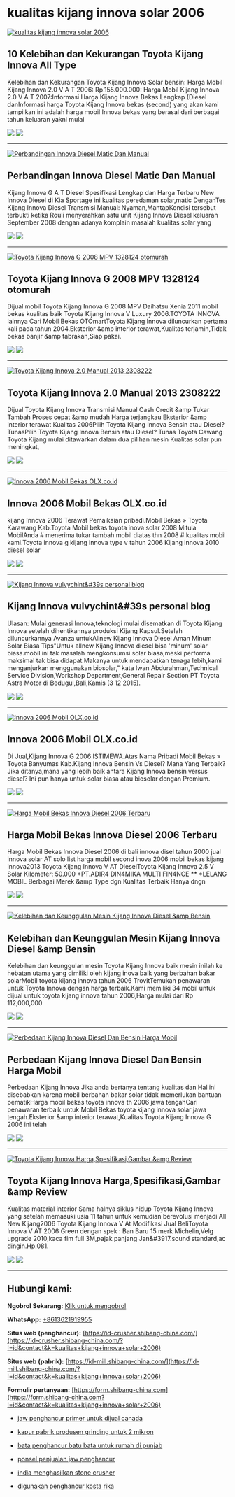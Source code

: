# kualitas kijang innova solar 2006

<a href="https://swt.shibang-china.com/?l=id&img&k=kualitas+kijang+innova+solar+2006" target="_blank">![kualitas kijang innova solar 2006](http://static.shibang-china.com/all-800x300/388.jpg)</a>

## 10 Kelebihan dan Kekurangan Toyota Kijang Innova All Type
Kelebihan dan Kekurangan Toyota Kijang Innova Solar bensin: Harga Mobil Kijang Innova 2.0 V A T 2006: Rp.155.000.000: Harga Mobil Kijang Innova 2.0 V A T 2007:Informasi Harga Kijang Innova Bekas Lengkap (Diesel danInformasi harga Toyota Kijang Innova bekas (second) yang akan kami tampilkan ini adalah harga mobil Innova bekas yang berasal dari berbagai tahun keluaran yakni mulai


<a href="https://whatsapp.shibangsoft.com/WhatsApp.php" target="_blank" title="WhatsApp">![](http://static.shibang-china.com/icon/whatsapp.png)</a> <a href="https://swt.shibang-china.com/?l=id&icon&k=kualitas+kijang+innova+solar+2006" target="_blank">![](http://static.shibang-china.com/icon/chat-id.png)</a>

---

<a href="https://swt.shibang-china.com/?l=id&img&k=kualitas+kijang+innova+solar+2006" target="_blank">![Perbandingan Innova Diesel Matic Dan Manual](http://static.shibang-china.com/all-800x300/1207.jpg)</a>

## Perbandingan Innova Diesel Matic Dan Manual
Kijang Innova G A T Diesel Spesifikasi Lengkap dan Harga Terbaru New Innova Diesel di Kia Sportage ini kualitas peredaman solar,matic DenganTes Kijang Innova Diesel Transmisi Manual: Nyaman,MantapKondisi tersebut terbukti ketika Rouli menyerahkan satu unit Kijang Innova Diesel keluaran September 2008 dengan adanya komplain masalah kualitas solar yang


<a href="https://whatsapp.shibangsoft.com/WhatsApp.php" target="_blank" title="WhatsApp">![](http://static.shibang-china.com/icon/whatsapp.png)</a> <a href="https://swt.shibang-china.com/?l=id&icon&k=kualitas+kijang+innova+solar+2006" target="_blank">![](http://static.shibang-china.com/icon/chat-id.png)</a>

---

<a href="https://swt.shibang-china.com/?l=id&img&k=kualitas+kijang+innova+solar+2006" target="_blank">![Toyota Kijang Innova G 2008 MPV 1328124 otomurah](http://static.shibang-china.com/all-800x300/355.jpg)</a>

## Toyota Kijang Innova G 2008 MPV 1328124 otomurah
Dijual mobil Toyota Kijang Innova G 2008 MPV Daihatsu Xenia 2011 mobil bekas kualitas baik Toyota Kijang Innova V Luxury 2006.TOYOTA INNOVA lainnya Cari Mobil Bekas OTOmartToyota Kijang Innova diluncurkan pertama kali pada tahun 2004.Eksterior &amp interior terawat,Kualitas terjamin,Tidak bekas banjir &amp tabrakan,Siap pakai.


<a href="https://whatsapp.shibangsoft.com/WhatsApp.php" target="_blank" title="WhatsApp">![](http://static.shibang-china.com/icon/whatsapp.png)</a> <a href="https://swt.shibang-china.com/?l=id&icon&k=kualitas+kijang+innova+solar+2006" target="_blank">![](http://static.shibang-china.com/icon/chat-id.png)</a>

---

<a href="https://swt.shibang-china.com/?l=id&img&k=kualitas+kijang+innova+solar+2006" target="_blank">![Toyota Kijang Innova 2.0 Manual 2013 2308222](http://static.shibang-china.com/all-800x300/947.jpg)</a>

## Toyota Kijang Innova 2.0 Manual 2013 2308222
Dijual Toyota Kijang Innova Transmisi Manual Cash Credit &amp Tukar Tambah Proses cepat &amp mudah Harga terjangkau Eksterior &amp interior terawat Kualitas 2006Pilih Toyota Kijang Innova Bensin atau Diesel? TunasPilih Toyota Kijang Innova Bensin atau Diesel? Tunas Toyota Cawang Toyota Kijang mulai ditawarkan dalam dua pilihan mesin Kualitas solar pun meningkat,


<a href="https://whatsapp.shibangsoft.com/WhatsApp.php" target="_blank" title="WhatsApp">![](http://static.shibang-china.com/icon/whatsapp.png)</a> <a href="https://swt.shibang-china.com/?l=id&icon&k=kualitas+kijang+innova+solar+2006" target="_blank">![](http://static.shibang-china.com/icon/chat-id.png)</a>

---

<a href="https://swt.shibang-china.com/?l=id&img&k=kualitas+kijang+innova+solar+2006" target="_blank">![Innova 2006 Mobil Bekas OLX.co.id](http://static.shibang-china.com/all-800x300/632.jpg)</a>

## Innova 2006 Mobil Bekas OLX.co.id
kijang Innova 2006 Terawat Pemaikaian pribadi.Mobil Bekas » Toyota Karawang Kab.Toyota Mobil bekas toyota inova solar 2008 Mitula MobilAnda # menerima tukar tambah mobil diatas thn 2008 # kualitas mobil kami.Toyota innova g kijang innova type v tahun 2006 Kijang innova 2010 diesel solar


<a href="https://whatsapp.shibangsoft.com/WhatsApp.php" target="_blank" title="WhatsApp">![](http://static.shibang-china.com/icon/whatsapp.png)</a> <a href="https://swt.shibang-china.com/?l=id&icon&k=kualitas+kijang+innova+solar+2006" target="_blank">![](http://static.shibang-china.com/icon/chat-id.png)</a>

---

<a href="https://swt.shibang-china.com/?l=id&img&k=kualitas+kijang+innova+solar+2006" target="_blank">![Kijang Innova vulvychint&#39s personal blog](http://static.shibang-china.com/all-800x300/1328.jpg)</a>

## Kijang Innova vulvychint&#39s personal blog
Ulasan: Mulai generasi Innova,teknologi mulai disematkan di Toyota Kijang Innova setelah dihentikannya produksi Kijang Kapsul.Setelah diluncurkannya Avanza untukAllnew Kijang Innova Diesel Aman Minum Solar Biasa Tips"Untuk allnew Kijang Innova diesel bisa 'minum' solar biasa.mobil ini tak masalah mengkonsumsi solar biasa,meski performa maksimal tak bisa didapat.Makanya untuk mendapatkan tenaga lebih,kami menganjurkan menggunakan biosolar," kata Iwan Abdurahman,Technical Service Division,Workshop Department,General Repair Section PT Toyota Astra Motor di Bedugul,Bali,Kamis (3 12 2015).


<a href="https://whatsapp.shibangsoft.com/WhatsApp.php" target="_blank" title="WhatsApp">![](http://static.shibang-china.com/icon/whatsapp.png)</a> <a href="https://swt.shibang-china.com/?l=id&icon&k=kualitas+kijang+innova+solar+2006" target="_blank">![](http://static.shibang-china.com/icon/chat-id.png)</a>

---

<a href="https://swt.shibang-china.com/?l=id&img&k=kualitas+kijang+innova+solar+2006" target="_blank">![Innova 2006 Mobil OLX.co.id](http://static.shibang-china.com/all-800x300/756.jpg)</a>

## Innova 2006 Mobil OLX.co.id
Di Jual,Kijang Innova G 2006 ISTIMEWA.Atas Nama Pribadi Mobil Bekas » Toyota Banyumas Kab.Kijang Innova Bensin Vs Diesel? Mana Yang Terbaik?Jika ditanya,mana yang lebih baik antara Kijang Innova bensin versus diesel? Ini pun hanya untuk solar biasa atau biosolar dengan Premium.


<a href="https://whatsapp.shibangsoft.com/WhatsApp.php" target="_blank" title="WhatsApp">![](http://static.shibang-china.com/icon/whatsapp.png)</a> <a href="https://swt.shibang-china.com/?l=id&icon&k=kualitas+kijang+innova+solar+2006" target="_blank">![](http://static.shibang-china.com/icon/chat-id.png)</a>

---

<a href="https://swt.shibang-china.com/?l=id&img&k=kualitas+kijang+innova+solar+2006" target="_blank">![Harga Mobil Bekas Innova Diesel 2006 Terbaru](http://static.shibang-china.com/all-800x300/957.jpg)</a>

## Harga Mobil Bekas Innova Diesel 2006 Terbaru
Harga Mobil Bekas Innova Diesel 2006 di bali innova disel tahun 2000 jual innova solar AT solo list harga mobil second inova 2006 mobil bekas kijang innova2013 Toyota Kijang Innova V AT DieselToyota Kijang Innova 2.5 V Solar Kilometer: 50.000 *PT.ADIR4 DIN4MIKA MULTI FIN4NCE ** *LELANG MOBIL Berbagai Merek &amp Type dgn Kualitas Terbaik Hanya dngn


<a href="https://whatsapp.shibangsoft.com/WhatsApp.php" target="_blank" title="WhatsApp">![](http://static.shibang-china.com/icon/whatsapp.png)</a> <a href="https://swt.shibang-china.com/?l=id&icon&k=kualitas+kijang+innova+solar+2006" target="_blank">![](http://static.shibang-china.com/icon/chat-id.png)</a>

---

<a href="https://swt.shibang-china.com/?l=id&img&k=kualitas+kijang+innova+solar+2006" target="_blank">![Kelebihan dan Keunggulan Mesin Kijang Innova Diesel &amp Bensin](http://static.shibang-china.com/all-800x300/1135.jpg)</a>

## Kelebihan dan Keunggulan Mesin Kijang Innova Diesel &amp Bensin
Kelebihan dan keunggulan mesin Toyota Kijang Innova baik mesin inilah ke hebatan utama yang dimiliki oleh kijang inova baik yang berbahan bakar solarMobil toyota kijang innova tahun 2006 TrovitTemukan penawaran untuk Toyota Innova dengan harga terbaik.Kami memiliki 34 mobil untuk dijual untuk toyota kijang innova tahun 2006,Harga mulai dari Rp 112,000,000


<a href="https://whatsapp.shibangsoft.com/WhatsApp.php" target="_blank" title="WhatsApp">![](http://static.shibang-china.com/icon/whatsapp.png)</a> <a href="https://swt.shibang-china.com/?l=id&icon&k=kualitas+kijang+innova+solar+2006" target="_blank">![](http://static.shibang-china.com/icon/chat-id.png)</a>

---

<a href="https://swt.shibang-china.com/?l=id&img&k=kualitas+kijang+innova+solar+2006" target="_blank">![Perbedaan Kijang Innova Diesel Dan Bensin Harga Mobil](http://static.shibang-china.com/all-800x300/241.jpg)</a>

## Perbedaan Kijang Innova Diesel Dan Bensin Harga Mobil
Perbedaan Kijang Innova Jika anda bertanya tentang kualitas dan Hal ini disebabkan karena mobil berbahan bakar solar tidak memerlukan bantuan pematikHarga mobil bekas toyota innova th 2006 jawa tengahCari penawaran terbaik untuk Mobil Bekas toyota kijang innova solar jawa tengah.Eksterior &amp interior terawat,Kualitas Toyota Kijang Innova G 2006 ini telah


<a href="https://whatsapp.shibangsoft.com/WhatsApp.php" target="_blank" title="WhatsApp">![](http://static.shibang-china.com/icon/whatsapp.png)</a> <a href="https://swt.shibang-china.com/?l=id&icon&k=kualitas+kijang+innova+solar+2006" target="_blank">![](http://static.shibang-china.com/icon/chat-id.png)</a>

---

<a href="https://swt.shibang-china.com/?l=id&img&k=kualitas+kijang+innova+solar+2006" target="_blank">![Toyota Kijang Innova Harga,Spesifikasi,Gambar &amp Review](http://static.shibang-china.com/all-800x300/294.jpg)</a>

## Toyota Kijang Innova Harga,Spesifikasi,Gambar &amp Review
Kualitas material interior Sama halnya siklus hidup Toyota Kijang Innova yang setelah memasuki usia 11 tahun untuk kemudian berevolusi menjadi All New Kijang2006 Toyota Kijang Innova V At Modifikasi Jual BeliToyota Innova V AT 2006 Green dengan spek : Ban Baru 15 merk Michelin,Velg upgrade 2010,kaca fim full 3M,pajak panjang Jan&#3917.sound standard,ac dingin.Hp.081.


<a href="https://whatsapp.shibangsoft.com/WhatsApp.php" target="_blank" title="WhatsApp">![](http://static.shibang-china.com/icon/whatsapp.png)</a> <a href="https://swt.shibang-china.com/?l=id&icon&k=kualitas+kijang+innova+solar+2006" target="_blank">![](http://static.shibang-china.com/icon/chat-id.png)</a>

---
## Hubungi kami:

**Ngobrol Sekarang:** [Klik untuk mengobrol](https://swt.shibang-china.com?l=id&contact&k=kualitas+kijang+innova+solar+2006)

**WhatsApp:**  [+8613621919955](https://whatsapp.shibangsoft.com/WhatsApp.php)

**Situs web (penghancur):** [https://id-crusher.shibang-china.com/](https://id-crusher.shibang-china.com/?l=id&contact&k=kualitas+kijang+innova+solar+2006)

**Situs web (pabrik):** [https://id-mill.shibang-china.com/](https://id-mill.shibang-china.com/?l=id&contact&k=kualitas+kijang+innova+solar+2006)

**Formulir pertanyaan:** [https://form.shibang-china.com](https://form.shibang-china.com?l=id&contact&k=kualitas+kijang+innova+solar+2006)

* [jaw penghancur primer untuk dijual canada](../24/jaw%20penghancur%20primer%20untuk%20dijual%20canada.md)

* [kapur pabrik produsen grinding untuk 2 mikron](../26/kapur%20pabrik%20produsen%20grinding%20untuk%202%20mikron.md)

* [bata penghancur batu bata untuk rumah di punjab](../18/bata%20penghancur%20batu%20bata%20untuk%20rumah%20di%20punjab.md)

* [ponsel penjualan jaw penghancur](../26/ponsel%20penjualan%20jaw%20penghancur.md)

* [india menghasilkan stone crusher](../16/india%20menghasilkan%20stone%20crusher.md)

* [digunakan penghancur kosta rika](../23/digunakan%20penghancur%20kosta%20rika.md)